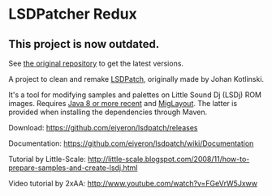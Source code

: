 # LSDPatcher Redux
## This project is now outdated.

See [the original repository](github.com/jkotlinkski/lsdpatch) to get the latest versions.

A project to clean and remake [LSDPatch][original_repo], originally made by Johan Kotlinski.

It's a tool for modifying samples and palettes on Little Sound Dj (LSDj) ROM images.
Requires [Java 8 or more recent][java] and [MigLayout][miglayout]. The latter is provided when installing
the dependencies through Maven.

Download: https://github.com/eiyeron/lsdpatch/releases

Documentation: https://github.com/eiyeron/lsdpatch/wiki/Documentation

Tutorial by Little-Scale: http://little-scale.blogspot.com/2008/11/how-to-prepare-samples-and-create-lsdj.html

Video tutorial by 2xAA: http://www.youtube.com/watch?v=FGeVrW5Jxww

[original_repo]: https://github.com/jkotlinski/lsdpatch/releases
[miglayout]: http://miglayout.com/
[java]: http://www.java.com/
